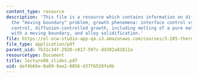 ```yaml
---
content_type: resource
description: 'This file is a resource which contains information on diffusional growth,
  the "moving boundary" problem, growth phenomena: interface control vs. diffusion
  control, diffusion-controlled growth, including melting of a pure material, interdiffusion
  with a moving boundary, and alloy solidification.'
file: https://ol-ocw-studio-app-qa.s3.amazonaws.com/courses/3-205-thermodynamics-and-kinetics-of-materials-fall-2006/def4b66e8a099ae20056d37f6520fe0b_lecture08_slides.pdf
file_type: application/pdf
parent_uid: 7b31c34f-2920-c017-597c-dd302a82811a
resourcetype: Document
title: lecture08_slides.pdf
uid: def4b66e-8a09-9ae2-0056-d37f6520fe0b
---
```

